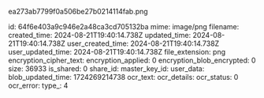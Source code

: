 ea273ab7799f0a506be27b0214114fab.png

id: 64f6e403a9c946e2a48ca3cd705132ba
mime: image/png
filename: 
created_time: 2024-08-21T19:40:14.738Z
updated_time: 2024-08-21T19:40:14.738Z
user_created_time: 2024-08-21T19:40:14.738Z
user_updated_time: 2024-08-21T19:40:14.738Z
file_extension: png
encryption_cipher_text: 
encryption_applied: 0
encryption_blob_encrypted: 0
size: 36933
is_shared: 0
share_id: 
master_key_id: 
user_data: 
blob_updated_time: 1724269214738
ocr_text: 
ocr_details: 
ocr_status: 0
ocr_error: 
type_: 4